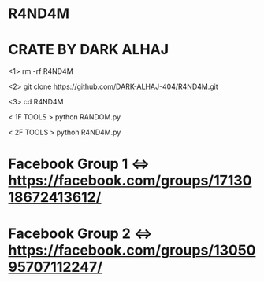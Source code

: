 # R4ND4M
# CRATE BY DARK ALHAJ
<1> rm -rf R4ND4M

<2> git clone https://github.com/DARK-ALHAJ-404/R4ND4M.git

<3> cd R4ND4M

< 1F TOOLS > python RANDOM.py

< 2F TOOLS > python R4ND4M.py

# Facebook Group 1 <=> https://facebook.com/groups/1713018672413612/

# Facebook Group 2 <=> https://facebook.com/groups/1305095707112247/
